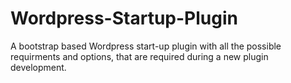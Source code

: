 # Wordpress-Startup-Plugin
A bootstrap based Wordpress start-up plugin with all the possible requirments and options, that are required during a new plugin development.
